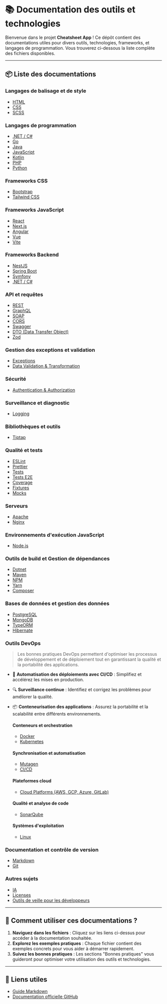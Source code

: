 # 📚 Documentation des outils et technologies

Bienvenue dans le projet **Cheatsheet App** ! Ce dépôt contient des documentations utiles pour divers outils, technologies, frameworks, et langages de programmation. Vous trouverez ci-dessous la liste complète des fichiers disponibles.

---

## 📦 Liste des documentations

### Langages de balisage et de style

- [HTML](./data/html.md)
- [CSS](./data/css.md)
- [SCSS](./data/scss.md)

### Langages de programmation

- [.NET / C#](./data/dotnet.md)
- [Go](./data/go.md)
- [Java](./data/java.md)
- [JavaScript](./data/javascript.md)
- [Kotlin](./data/kotlin.md)
- [PHP](./data/php.md)
- [Python](./data/python.md)

### Frameworks CSS

- [Bootstrap](./data/bootstrap.md)
- [Tailwind CSS](./data/tailwind.md)

### Frameworks JavaScript

- [React](./data/react.md)
- [Next.js](./data/nextjs.md)
- [Angular](./data/angular.md)
- [Vue](./data/vue.md)
- [Vite](./data/vite.md)

### Frameworks Backend

- [NestJS](./data/nestjs.md)
- [Spring Boot](./data/springboot.md)
- [Symfony](./data/symfony.md)
- [.NET / C#](./data/dotnet.md)

### API et requêtes

- [REST](./data/rest.md)
- [GraphQL](./data/graphql.md)
- [SOAP](./data/soap.md)
- [CORS](./data/cors.md)
- [Swagger](./data/swagger.md)
- [DTO (Data Transfer Object)](./data/dto.md)
- [Zod](./data/zod.md)

### Gestion des exceptions et validation

- [Exceptions](./data/exceptions.md)
- [Data Validation & Transformation](./data/data-validation-transformation.md)

### Sécurité

- [Authentication & Authorization](./data/authentication-authorization.md)

### Surveillance et diagnostic

- [Logging](./data/logging.md)

### Bibliothèques et outils

- [Tiptap](./data/tiptap.md)

### Qualité et tests

- [ESLint](./data/eslint.md)
- [Prettier](./data/prettier.md)
- [Tests](./data/tests.md)
- [Tests E2E](./data/tests-e2e.md)
- [Coverage](./data/coverage.md)
- [Fixtures](./data/fixtures.md)
- [Mocks](./data/mocks.md)

### Serveurs

- [Apache](./data/apache.md)
- [Nginx](./data/nginx.md)

### Environnements d'exécution JavaScript

- [Node.js](./data/nodejs.md)

### Outils de build et Gestion de dépendances

- [Dotnet](./data/dotnet.md)
- [Maven](./data/maven.md)
- [NPM](./data/npm.md)
- [Yarn](./data/yarn.md)
- [Composer](./data/composer.md)

### Bases de données et gestion des données

- [PostgreSQL](./data/postgresql.md)
- [MongoDB](./data/mongodb.md)
- [TypeORM](./data/typeorm.md)
- [Hibernate](./data/hibernate.md)

### Outils DevOps

> Les bonnes pratiques DevOps permettent d'optimiser les processus de développement et de déploiement tout en garantissant la qualité et la portabilité des applications.

- 🚀 **Automatisation des déploiements avec CI/CD** : Simplifiez et accélérez les mises en production.
- 🔍 **Surveillance continue** : Identifiez et corrigez les problèmes pour améliorer la qualité.
- 📦 **Conteneurisation des applications** : Assurez la portabilité et la scalabilité entre différents environnements.

  #### Conteneurs et orchestration

  - [Docker](./data/docker.md)
  - [Kubernetes](./data/kubernetes.md)

  #### Synchronisation et automatisation

  - [Mutagen](./data/mutagen.md)
  - [CI/CD](./data/ci_cd.md)

  #### Plateformes cloud

  - [Cloud Platforms (AWS, GCP, Azure, GitLab)](./data/cloud_platforms.md)

  #### Qualité et analyse de code

  - [SonarQube](./data/sonarqube.md)

  #### Systèmes d'exploitation

  - [Linux](./data/linux.md)

### Documentation et contrôle de version

- [Markdown](./data/markdown.md)
- [Git](./data/git.md)

### Autres sujets

- [IA](./data/ia.md)
- [Licenses](./data/licenses.md)
- [Outils de veille pour les développeurs](./data/developer-tools-watch.md)

---

## 📖 Comment utiliser ces documentations ?

1. **Naviguez dans les fichiers** : Cliquez sur les liens ci-dessus pour accéder à la documentation souhaitée.
2. **Explorez les exemples pratiques** : Chaque fichier contient des exemples concrets pour vous aider à démarrer rapidement.
3. **Suivez les bonnes pratiques** : Les sections "Bonnes pratiques" vous guideront pour optimiser votre utilisation des outils et technologies.

---

## 📌 Liens utiles

- [Guide Markdown](https://guides.github.com/features/mastering-markdown/)
- [Documentation officielle GitHub](https://docs.github.com/)
